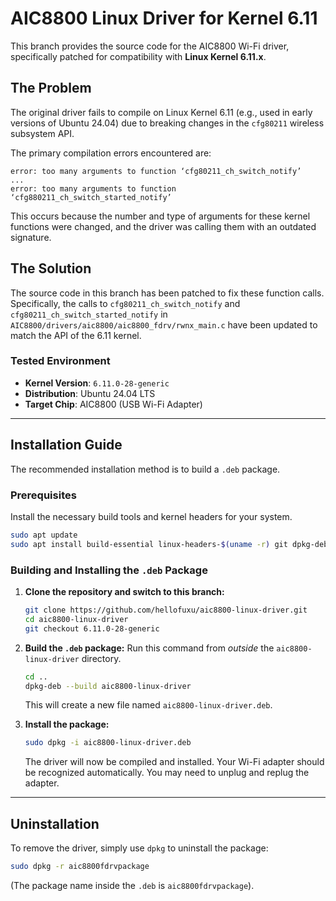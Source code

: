 # AIC8800 Linux Driver for Kernel 6.11

This branch provides the source code for the AIC8800 Wi-Fi driver, specifically patched for compatibility with **Linux Kernel 6.11.x**.

## The Problem

The original driver fails to compile on Linux Kernel 6.11 (e.g., used in early versions of Ubuntu 24.04) due to breaking changes in the `cfg80211` wireless subsystem API.

The primary compilation errors encountered are:
```
error: too many arguments to function ‘cfg80211_ch_switch_notify’
...
error: too many arguments to function ‘cfg880211_ch_switch_started_notify’
```
This occurs because the number and type of arguments for these kernel functions were changed, and the driver was calling them with an outdated signature.

## The Solution

The source code in this branch has been patched to fix these function calls. Specifically, the calls to `cfg80211_ch_switch_notify` and `cfg80211_ch_switch_started_notify` in `AIC8800/drivers/aic8800/aic8800_fdrv/rwnx_main.c` have been updated to match the API of the 6.11 kernel.

### Tested Environment
*   **Kernel Version**: `6.11.0-28-generic`
*   **Distribution**: Ubuntu 24.04 LTS
*   **Target Chip**: AIC8800 (USB Wi-Fi Adapter)

---

## Installation Guide

The recommended installation method is to build a `.deb` package.

### Prerequisites

Install the necessary build tools and kernel headers for your system.
```bash
sudo apt update
sudo apt install build-essential linux-headers-$(uname -r) git dpkg-deb
```

### Building and Installing the `.deb` Package

1.  **Clone the repository and switch to this branch:**
    ```bash
    git clone https://github.com/hellofuxu/aic8800-linux-driver.git
    cd aic8800-linux-driver
    git checkout 6.11.0-28-generic
    ```

2.  **Build the `.deb` package:**
    Run this command from *outside* the `aic8800-linux-driver` directory.
    ```bash
    cd ..
    dpkg-deb --build aic8800-linux-driver
    ```
    This will create a new file named `aic8800-linux-driver.deb`.

3.  **Install the package:**
    ```bash
    sudo dpkg -i aic8800-linux-driver.deb
    ```
    The driver will now be compiled and installed. Your Wi-Fi adapter should be recognized automatically. You may need to unplug and replug the adapter.

---

## Uninstallation

To remove the driver, simply use `dpkg` to uninstall the package:
```bash
sudo dpkg -r aic8800fdrvpackage
```
(The package name inside the `.deb` is `aic8800fdrvpackage`).